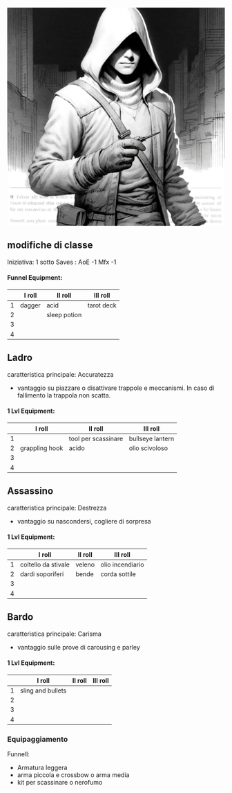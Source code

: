 ![Furfanti](../../assets/img/rogue.webp)


## modifiche di classe
Iniziativa: 1 sotto
Saves : AoE -1 Mfx -1

#### Funnel Equipment:

||I roll|II roll|III roll|
|---|---|---|---|
|1|dagger|acid|tarot deck|
|2||sleep potion||
|3||||
|4||||


## Ladro

caratteristica principale: Accuratezza

- vantaggio su piazzare o disattivare trappole e meccanismi. In caso di fallimento la trappola non scatta.

#### 1 Lvl Equipment:

||I roll|II roll|III roll|
|---|---|---|---|
|1||tool per scassinare|bullseye lantern|
|2|grappling hook|acido|olio scivoloso|
|3||||
|4||||

## Assassino

caratteristica principale: Destrezza

- vantaggio su nascondersi, cogliere di sorpresa

#### 1 Lvl Equipment:

||I roll|II roll|III roll|
|---|---|---|---|
|1|coltello da stivale|veleno|olio incendiario|
|2|dardi soporiferi|bende|corda sottile|
|3||||
|4||||

## Bardo

caratteristica principale: Carisma

- vantaggio sulle prove di carousing e parley

#### 1 Lvl Equipment:

||I roll|II roll|III roll|
|---|---|---|---|
|1|sling and bullets|||
|2||||
|3||||
|4||||

### Equipaggiamento

Funnell:

- Armatura leggera
- arma piccola e crossbow o arma media
- kit per scassinare o nerofumo
